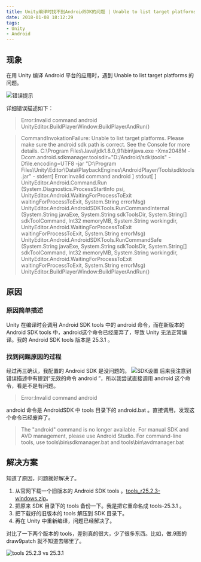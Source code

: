 ```yaml
---
title: Unity编译时找不到AndroidSDK的问题 | Unable to list target platforms
date: 2018-01-08 18:12:29
tags:
- Unity
- Android
---
```

## 现象
在用 Unity 编译 Android 平台的应用时，遇到 Unable to list target platforms 的问题。

![错误提示](http://upload-images.jianshu.io/upload_images/196189-9153d06c787e7c2b.png?imageMogr2/auto-orient/strip%7CimageView2/2/w/1240)

详细错误描述如下：
> Error:Invalid command android
UnityEditor.BuildPlayerWindow:BuildPlayerAndRun()

> CommandInvokationFailure: Unable to list target platforms. Please make sure the android sdk path is correct. See the Console for more details. 
C:\Program Files\Java\jdk1.8.0_91\bin\java.exe -Xmx2048M -Dcom.android.sdkmanager.toolsdir="D:/Android/sdk\tools" -Dfile.encoding=UTF8 -jar "D:\Program Files\Unity\Editor\Data\PlaybackEngines\AndroidPlayer/Tools\sdktools.jar" -
> stderr[
Error:Invalid command android
]
stdout[
> ]
UnityEditor.Android.Command.Run (System.Diagnostics.ProcessStartInfo psi, UnityEditor.Android.WaitingForProcessToExit waitingForProcessToExit, System.String errorMsg)
UnityEditor.Android.AndroidSDKTools.RunCommandInternal (System.String javaExe, System.String sdkToolsDir, System.String[] sdkToolCommand, Int32 memoryMB, System.String workingdir, UnityEditor.Android.WaitingForProcessToExit waitingForProcessToExit, System.String errorMsg)
UnityEditor.Android.AndroidSDKTools.RunCommandSafe (System.String javaExe, System.String sdkToolsDir, System.String[] sdkToolCommand, Int32 memoryMB, System.String workingdir, UnityEditor.Android.WaitingForProcessToExit waitingForProcessToExit, System.String errorMsg)
UnityEditor.BuildPlayerWindow:BuildPlayerAndRun()

## 原因
### 原因简单描述
Unity 在编译时会调用 Android SDK tools 中的 android 命令，而在新版本的 Android SDK tools 中，android这个命令已经废弃了，导致 Unity 无法正常编译。我的 Android SDK tools 版本是 25.3.1 。
### 找到问题原因的过程
经过再三确认，我配置的 Android SDK 是没问题的。
![SDK设置](http://upload-images.jianshu.io/upload_images/196189-5b2c7c2750b37566.png?imageMogr2/auto-orient/strip%7CimageView2/2/w/1240 "SDK设置")
后来我注意到错误描述中有提到“无效的命令 android ”，所以我尝试直接调用 android 这个命令，看是不是有问题。
> Error:Invalid command android

android 命令是 AndroidSDK 中 tools 目录下的 android.bat 。直接调用，发现这个命令已经废弃了。
> The "android" command is no longer available.
For manual SDK and AVD management, please use Android Studio.
For command-line tools, use
tools\bin\sdkmanager.bat and tools\bin\avdmanager.bat

## 解决方案
知道了原因，问题就好解决了。
1. 从官网下载一个旧版本的 Android SDK tools 。[tools_r25.2.3-windows.zip](https://dl.google.com/android/repository/tools_r25.2.3-windows.zip)。
1. 把原来 SDK 目录下的 tools 备份一下。我是把它重命名成 tools-25.3.1 。
1. 把下载好的旧版本的 tools 解压到 SDK 目录下。
1. 再在 Unity 中重新编译，问题已经解决了。

对比了一下两个版本的 tools，差别真的很大，少了很多东西。比如，做.9图的 draw9patch 就不知道去哪里了。

![tools 25.2.3 vs 25.3.1](http://upload-images.jianshu.io/upload_images/196189-287b910ccfd1f58a.png?imageMogr2/auto-orient/strip%7CimageView2/2/w/1240 "tools 25.2.3 vs 25.3.1")
